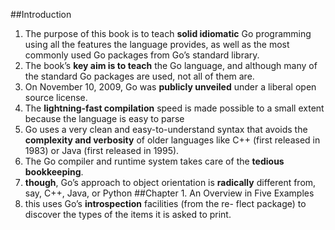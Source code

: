 ##Introduction
1. The purpose of this book is to teach __solid idiomatic__ Go programming using all the features the language provides, as well as the most commonly used Go packages from Go’s standard library.
2. The book’s __key aim is to teach__ the Go language, and although many of the standard Go packages are used, not all of them are. 
3. On November 10, 2009, Go was __publicly unveiled__ under a liberal open source license.
4. The __lightning-fast compilation__ speed is made possible to a small extent because the language is easy to parse
5. Go uses a very clean and easy-to-understand syntax that avoids the __complexity and verbosity__ of older languages like C++ (first released in 1983) or Java (first released in 1995).
6. The Go compiler and runtime system takes care of the __tedious bookkeeping__.
7. __though__, Go’s approach to object orientation is __radically__ different from, say, C++, Java, or Python
##Chapter 1. An Overview in Five Examples
1. this uses Go’s __introspection__ facilities (from the re- flect package) to discover the types of the items it is asked to print.